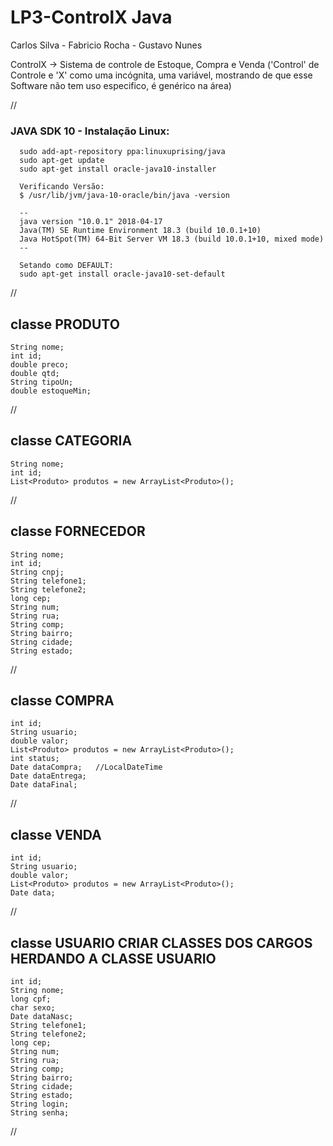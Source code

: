 # LP3-ControlX Java

Carlos Silva - Fabricio Rocha - Gustavo Nunes

ControlX  ->  Sistema de controle de Estoque, Compra e Venda
  ('Control' de Controle e 'X' como uma incógnita, uma variável, mostrando de que esse Software não tem uso especifico, é genérico na área)

//
### JAVA SDK 10 - Instalação Linux:

      sudo add-apt-repository ppa:linuxuprising/java
      sudo apt-get update
      sudo apt-get install oracle-java10-installer
    
      Verificando Versão:
      $ /usr/lib/jvm/java-10-oracle/bin/java -version
      
      --
      java version "10.0.1" 2018-04-17
      Java(TM) SE Runtime Environment 18.3 (build 10.0.1+10)
      Java HotSpot(TM) 64-Bit Server VM 18.3 (build 10.0.1+10, mixed mode)
      --
    
      Setando como DEFAULT:
      sudo apt-get install oracle-java10-set-default
 
 //

## classe PRODUTO

    String nome;
    int id;
    double preco;
    double qtd;
    String tipoUn;
    double estoqueMin;
    
//   

## classe CATEGORIA  

    String nome;
    int id;
    List<Produto> produtos = new ArrayList<Produto>();
  
//

## classe FORNECEDOR

    String nome;
    int id;
    String cnpj;
    String telefone1;
    String telefone2;
    long cep;
    String num;
    String rua;
    String comp;
    String bairro;
    String cidade;
    String estado;
    
//    

## classe COMPRA
 
    int id;
    String usuario;
    double valor;
    List<Produto> produtos = new ArrayList<Produto>();
    int status;
    Date dataCompra;   //LocalDateTime
    Date dataEntrega;
    Date dataFinal;
  
 //
 
## classe VENDA
 
    int id;
    String usuario;
    double valor;
    List<Produto> produtos = new ArrayList<Produto>();
    Date data;
  
 //
 
## classe USUARIO   **CRIAR CLASSES DOS CARGOS HERDANDO A CLASSE USUARIO**
 
    int id;
    String nome;
    long cpf;
    char sexo;
    Date dataNasc;
    String telefone1;
    String telefone2;
    long cep;
    String num;
    String rua;
    String comp;
    String bairro;
    String cidade;
    String estado;
    String login;
    String senha;
    
  //
